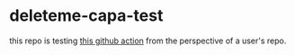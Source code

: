 # deleteme-capa-test

this repo is testing [this github action](https://github.com/qododavid/capa) from the perspective of a user's repo.
